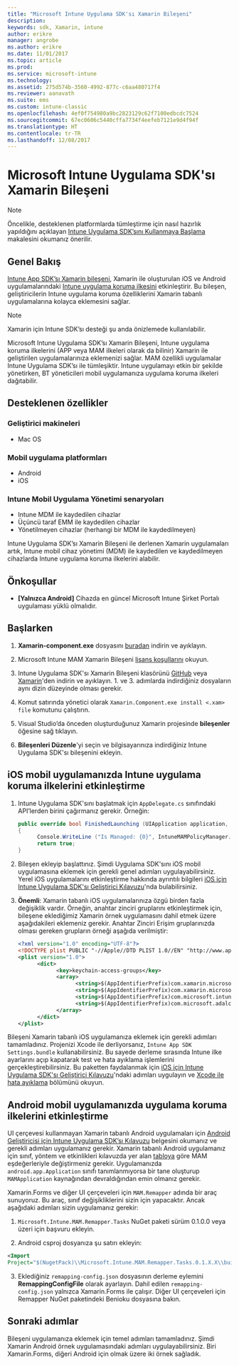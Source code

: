 ```yaml
---
title: "Microsoft Intune Uygulama SDK'sı Xamarin Bileşeni"
description: 
keywords: sdk, Xamarin, intune
author: erikre
manager: angrobe
ms.author: erikre
ms.date: 11/01/2017
ms.topic: article
ms.prod: 
ms.service: microsoft-intune
ms.technology: 
ms.assetid: 275d574b-3560-4992-877c-c6aa480717f4
ms.reviewer: aanavath
ms.suite: ems
ms.custom: intune-classic
ms.openlocfilehash: 4ef0f754980a9bc2823129c62f7100edbcdc7524
ms.sourcegitcommit: 67ec0606c5440cffa7734f4eefeb7121e9d4f94f
ms.translationtype: HT
ms.contentlocale: tr-TR
ms.lasthandoff: 12/08/2017
---
```

# <a name="microsoft-intune-app-sdk-xamarin-component"></a>Microsoft Intune Uygulama SDK'sı Xamarin Bileşeni

> [!NOTE]
> Öncelikle, desteklenen platformlarda tümleştirme için nasıl hazırlık yapıldığını açıklayan [Intune Uygulama SDK’sını Kullanmaya Başlama](app-sdk-get-started.md) makalesini okumanız önerilir.



## <a name="overview"></a>Genel Bakış
[Intune App SDK’sı Xamarin bileşeni](https://components.xamarin.com/view/microsoft.intune.mam), Xamarin ile oluşturulan iOS ve Android uygulamalarındaki [Intune uygulama koruma ilkesini](/intune-classic/deploy-use/protect-app-data-using-mobile-app-management-policies-with-microsoft-intune) etkinleştirir. Bu bileşen, geliştiricilerin Intune uygulama koruma özelliklerini Xamarin tabanlı uygulamalarına kolayca eklemesini sağlar.

> [!NOTE]
> Xamarin için Intune SDK’sı desteği şu anda önizlemede kullanılabilir. 

Microsoft Intune Uygulama SDK’sı Xamarin Bileşeni, Intune uygulama koruma ilkelerini (APP veya MAM ilkeleri olarak da bilinir) Xamarin ile geliştirilen uygulamalarınıza eklemenizi sağlar. MAM özellikli uygulamalar Intune Uygulama SDK’sı ile tümleşiktir. Intune uygulamayı etkin bir şekilde yönetirken, BT yöneticileri mobil uygulamanıza uygulama koruma ilkeleri dağıtabilir.

## <a name="whats-supported"></a>Desteklenen özellikler

### <a name="developer-machines"></a>Geliştirici makineleri
* Mac OS


### <a name="mobile-app-platforms"></a>Mobil uygulama platformları
* Android
* iOS


### <a name="intune-mobile-application-management-scenarios"></a>Intune Mobil Uygulama Yönetimi senaryoları

* Intune MDM ile kaydedilen cihazlar
* Üçüncü taraf EMM ile kaydedilen cihazlar
* Yönetilmeyen cihazlar (herhangi bir MDM ile kaydedilmeyen)

Intune Uygulama SDK’sı Xamarin Bileşeni ile derlenen Xamarin uygulamaları artık, Intune mobil cihaz yönetimi (MDM) ile kaydedilen ve kaydedilmeyen cihazlarda Intune uygulama koruma ilkelerini alabilir.

## <a name="prerequisites"></a>Önkoşullar

* **[Yalnızca Android]** Cihazda en güncel Microsoft Intune Şirket Portalı uygulaması yüklü olmalıdır.

## <a name="get-started"></a>Başlarken

1.  **Xamarin-component.exe** dosyasını [buradan](https://components.xamarin.com/submit/xpkg) indirin ve ayıklayın.

2. Microsoft Intune MAM Xamarin Bileşeni [lisans koşullarını](https://components.xamarin.com/license/microsoft.intune.mam) okuyun.

3.  Intune Uygulama SDK'sı Xamarin Bileşeni klasörünü [GitHub](https://github.com/msintuneappsdk/intune-app-sdk-xamarin) veya [Xamarin](https://components.xamarin.com/license/microsoft.intune.mam)'den indirin ve ayıklayın. 1. ve 3. adımlarda indirdiğiniz dosyaların aynı dizin düzeyinde olması gerekir.

4.  Komut satırında yönetici olarak `Xamarin.Component.exe install <.xam> file` komutunu çalıştırın.

5.  Visual Studio’da önceden oluşturduğunuz Xamarin projesinde **bileşenler** öğesine sağ tıklayın.

6.  **Bileşenleri Düzenle**'yi seçin ve bilgisayarınıza indirdiğiniz Intune Uygulama SDK'sı bileşenini ekleyin.



## <a name="enabling-intune-app-protection-polices-in-your-ios-mobile-app"></a>iOS mobil uygulamanızda Intune uygulama koruma ilkelerini etkinleştirme
1.  Intune Uygulama SDK'sını başlatmak için `AppDelegate.cs` sınıfındaki API’lerden birini çağırmanız gerekir. Örneğin:

      ```csharp
      public override bool FinishedLaunching (UIApplication application, NSDictionary launchOptions)
      {
            Console.WriteLine ("Is Managed: {0}", IntuneMAMPolicyManager.Instance.PrimaryUser != null);
            return true;
      }

      ```

2.  Bileşen ekleyip başlattınız. Şimdi Uygulama SDK'sını iOS mobil uygulamasına eklemek için gerekli genel adımları uygulayabilirsiniz. Yerel iOS uygulamalarını etkinleştirme hakkında ayrıntılı bilgileri [iOS için Intune Uygulama SDK'sı Geliştirici Kılavuzu](app-sdk-ios.md)'nda bulabilirsiniz.
3. **Önemli**: Xamarin tabanlı iOS uygulamalarınıza özgü birden fazla değişiklik vardır. Örneğin, anahtar zinciri gruplarını etkinleştirmek için, bileşene eklediğimiz Xamarin örnek uygulamasını dahil etmek üzere aşağıdakileri eklemeniz gerekir. Anahtar Zinciri Erişim gruplarınızda olması gereken grupların örneği aşağıda verilmiştir:

      ```xml
      <?xml version="1.0" encoding="UTF-8"?>
      <!DOCTYPE plist PUBLIC "-//Apple//DTD PLIST 1.0//EN" "http://www.apple.com/DTDs/PropertyList-1.0.dtd">
      <plist version="1.0">
            <dict>
                  <key>keychain-access-groups</key>
                  <array>
                        <string>$(AppIdentifierPrefix)com.xamarin.microsoftintunesample</string>
                        <string>$(AppIdentifierPrefix)com.xamarin.microsoftintunesample.intunemam</string>
                        <string>$(AppIdentifierPrefix)com.microsoft.intune.mam</string>
                        <string>$(AppIdentifierPrefix)com.microsoft.adalcache</string>
                  </array>
            </dict>
      </plist>
      ```

Bileşeni Xamarin tabanlı iOS uygulamanıza eklemek için gerekli adımları tamamladınız. Projenizi Xcode ile derliyorsanız, `Intune App SDK Settings.bundle` kullanabilirsiniz. Bu sayede derleme sırasında Intune ilke ayarlarını açıp kapatarak test ve hata ayıklama işlemlerini gerçekleştirebilirsiniz. Bu paketten faydalanmak için [iOS için Intune Uygulama SDK'sı Geliştirici Kılavuzu](app-sdk-ios.md)'ndaki adımları uygulayın ve [Xcode ile hata ayıklama](app-sdk-ios.md#status-result-and-debug-notifications) bölümünü okuyun.

## <a name="enabling-app-protection-policies-in-your-android-mobile-app"></a>Android mobil uygulamanızda uygulama koruma ilkelerini etkinleştirme
UI çerçevesi kullanmayan Xamarin tabanlı Android uygulamaları için [Android Geliştiricisi için Intune Uygulama SDK’sı Kılavuzu](app-sdk-android.md) belgesini okumanız ve gerekli adımları uygulamanız gerekir. Xamarin tabanlı Android uygulamanız için sınıf, yöntem ve etkinlikleri kılavuzda yer alan [tabloya](app-sdk-android.md#replace-classes-methods-and-activities-with-their-mam-equivalent) göre MAM eşdeğerleriyle değiştirmeniz gerekir. Uygulamanızda `android.app.Application` sınıfı tanımlanmıyorsa bir tane oluşturup `MAMApplication` kaynağından devraldığından emin olmanız gerekir.

Xamarin.Forms ve diğer UI çerçeveleri için `MAM.Remapper` adında bir araç sunuyoruz. Bu araç, sınıf değişikliklerini sizin için yapacaktır. Ancak aşağıdaki adımları sizin uygulamanız gerekir:

1.  `Microsoft.Intune.MAM.Remapper.Tasks` NuGet paketi sürüm 0.1.0.0 veya üzeri için başvuru ekleyin.

2.  Android csproj dosyanıza şu satırı ekleyin:
  ```xml
  <Import
  Project="$(NugetPack)\\Microsoft.Intune.MAM.Remapper.Tasks.0.1.X.X\\build\\MonoAndroid10\\Microsoft.Intune.MAM.Remapper.targets" />
  ```

3.  Eklediğiniz `remapping-config.json` dosyasının derleme eylemini **RemappingConfigFile** olarak ayarlayın. Dahil edilen `remapping-config.json` yalnızca Xamarin.Forms ile çalışır. Diğer UI çerçeveleri için Remapper NuGet paketindeki Benioku dosyasına bakın.

## <a name="next-steps"></a>Sonraki adımlar

Bileşeni uygulamanıza eklemek için temel adımları tamamladınız. Şimdi Xamarin Android örnek uygulamasındaki adımları uygulayabilirsiniz. Biri Xamarin.Forms, diğeri Android için olmak üzere iki örnek sağladık.
